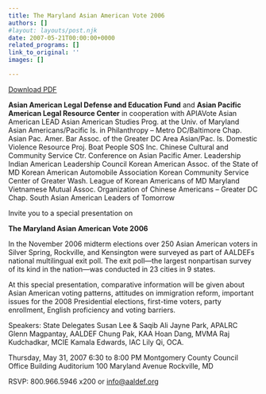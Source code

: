 ```yaml
---
title: The Maryland Asian American Vote 2006
authors: []
#layout: layouts/post.njk
date: 2007-05-21T00:00:00+0000
related_programs: []
link_to_original: ''
images: []

---
```

[Download PDF ](/missing/2007-05-21_301_TheMarylandAsi.pdf)

**Asian American Legal Defense and Education Fund** and **Asian Pacific American Legal Resource Center** in cooperation with  APIAVote Asian American LEAD Asian American Studies Prog. at the Univ. of Maryland Asian Americans/Pacific Is. in Philanthropy – Metro DC/Baltimore Chap. Asian Pac. Amer. Bar Assoc. of the Greater DC Area Asian/Pac. Is. Domestic Violence Resource Proj. Boat People SOS Inc. Chinese Cultural and Community Service Ctr.  Conference on Asian Pacific Amer. Leadership  Indian American Leadership Council Korean American Assoc. of the State of MD Korean American Automobile Association Korean Community Service Center of Greater Wash.  League of Korean Americans of MD Maryland Vietnamese Mutual Assoc. Organization of Chinese Americans – Greater DC Chap. South Asian American Leaders of Tomorrow

Invite you to a special presentation on

**The Maryland Asian American Vote 2006**

In the November 2006 midterm elections over 250 Asian American voters in Silver Spring, Rockville, and Kensington were surveyed as part of AALDEFs national multilingual exit poll. The exit poll—the largest nonpartisan survey of its kind in the nation—was conducted in 23 cities in 9 states.

At this special presentation, comparative information will be given about Asian American voting patterns, attitudes on immigration reform, important issues for the 2008 Presidential elections, first-time voters, party enrollment, English proficiency and voting barriers.

Speakers: State Delegates Susan Lee & Saqib Ali Jayne Park, APALRC Glenn Magpantay, AALDEF Chung Pak, KAA Hoan Dang, MVMA Raj Kudchadkar, MCIE Kamala Edwards, IAC Lily Qi, OCA.

Thursday, May 31, 2007 6:30 to 8:00 PM  Montgomery County Council Office Building Auditorium 100 Maryland Avenue Rockville, MD

RSVP: 800.966.5946 x200 or [info@aaldef.org](mailto:info@aaldef.org)